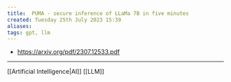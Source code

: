 ```yaml
---
title:  PUMA - secure inference of LLaMa 7B in five minutes
created: Tuesday 25th July 2023 15:39
aliases: 
tags: gpt, llm
---
```

- https://arxiv.org/pdf/2307.12533.pdf

---
[[Artificial Intelligence|AI]]
[[LLM]]